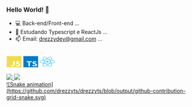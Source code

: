 ### Hello World! 🌙

- 💻 Back-end/Front-end ...
- 📘 Estudando Typescript e ReactJs ...
- 📫 Email: drezzydev@gmail.com ...
<div style="display: inline_block"><br>
  <img align="center" alt="drezzy-Js" height="30" width="40" src="https://raw.githubusercontent.com/devicons/devicon/master/icons/javascript/javascript-plain.svg">
  <img align="center" alt="drezzy-Ts" height="30" width="40" src="https://raw.githubusercontent.com/devicons/devicon/master/icons/typescript/typescript-plain.svg">
  <img align="center" alt="drezzy-React" height="30" width="40" src="https://raw.githubusercontent.com/devicons/devicon/master/icons/react/react-original.svg">
 </div>
 
<div align="left">
  <br>
  <a href="https://github.com/drezzyts">
  <img height="180em" src="https://github-readme-stats.vercel.app/api?username=drezzyts&show_icons=true&theme=tokyonight&include_all_commits=true&count_private=true"/>
  <img height="180em" src="https://github-readme-stats.vercel.app/api/top-langs/?username=drezzyts&layout=compact&langs_count=7&theme=tokyonight"/>
</div>

<div> 
  ![Snake animation](https://github.com/drezzyts/drezzyts/blob/output/github-contribution-grid-snake.svg)
</div>
